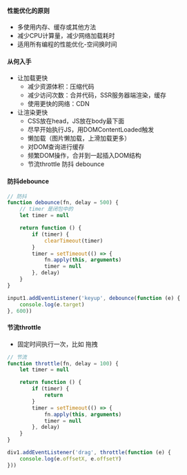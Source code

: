 #### 性能优化的原则
- 多使用内存、缓存或其他方法
- 减少CPU计算量，减少网络加载耗时
- 适用所有编程的性能优化-空间换时间

#### 从何入手
- 让加载更快
    - 减少资源体积：压缩代码
    - 减少访问次数：合并代码，SSR服务器端渲染，缓存
    - 使用更快的网络：CDN
- 让渲染更快
    - CSS放在head，JS放在body最下面
    - 尽早开始执行JS，用DOMContentLoaded触发
    - 懒加载（图片懒加载，上滑加载更多）
    - 对DOM查询进行缓存
    - 频繁DOM操作，合并到一起插入DOM结构
    - 节流throttle 防抖 debounce

#### 防抖debounce

```js
// 防抖
function debounce(fn, delay = 500) {
    // timer 是闭包中的
    let timer = null

    return function () {
        if (timer) {
            clearTimeout(timer)
        }
        timer = setTimeout(() => {
            fn.apply(this, arguments)
            timer = null
        }, delay)
    }
}

input1.addEventListener('keyup', debounce(function (e) {
    console.log(e.target)
}, 600))
```

#### 节流throttle
- 固定时间执行一次，比如 拖拽

```js
// 节流
function throttle(fn, delay = 100) {
    let timer = null

    return function () {
        if (timer) {
            return
        }
        timer = setTimeout(() => {
            fn.apply(this, arguments)
            timer = null
        }, delay)
    }
}

div1.addEventListener('drag', throttle(function (e) {
    console.log(e.offsetX, e.offsetY)
}))

```
